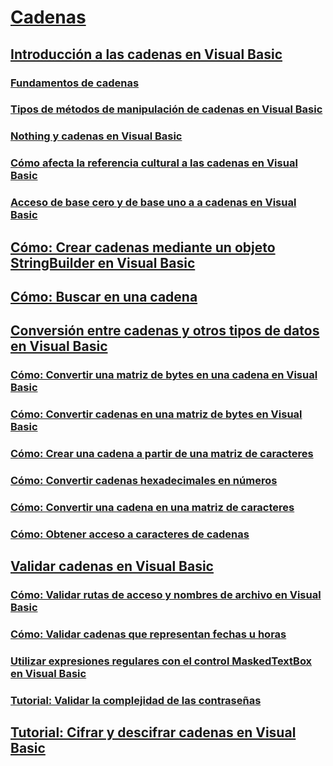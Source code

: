 # [Cadenas](index.md)
## [Introducción a las cadenas en Visual Basic](introduction-to-strings.md)
### [Fundamentos de cadenas](string-basics.md)
### [Tipos de métodos de manipulación de cadenas en Visual Basic](types-of-string-manipulation-methods.md)
### [Nothing y cadenas en Visual Basic](nothing-and-strings.md)
### [Cómo afecta la referencia cultural a las cadenas en Visual Basic](how-culture-affects-strings.md)
### [Acceso de base cero y de base uno a a cadenas en Visual Basic](zero-based-vs-one-based-string-access.md)
## [Cómo: Crear cadenas mediante un objeto StringBuilder en Visual Basic](how-to-create-strings-using-a-stringbuilder.md)
## [Cómo: Buscar en una cadena](how-to-search-within-a-string.md)
## [Conversión entre cadenas y otros tipos de datos en Visual Basic](converting-between-strings-and-other-data-types.md)
### [Cómo: Convertir una matriz de bytes en una cadena en Visual Basic](how-to-convert-an-array-of-bytes-into-a-string.md)
### [Cómo: Convertir cadenas en una matriz de bytes en Visual Basic](how-to-convert-strings-into-an-array-of-bytes.md)
### [Cómo: Crear una cadena a partir de una matriz de caracteres](how-to-create-a-string-from-an-array-of-char-values.md)
### [Cómo: Convertir cadenas hexadecimales en números](how-to-convert-hexadecimal-strings-to-numbers.md)
### [Cómo: Convertir una cadena en una matriz de caracteres](how-to-convert-a-string-to-an-array-of-characters.md)
### [Cómo: Obtener acceso a caracteres de cadenas](how-to-access-characters-in-strings.md)
## [Validar cadenas en Visual Basic](validating-strings.md)
### [Cómo: Validar rutas de acceso y nombres de archivo en Visual Basic](how-to-validate-file-names-and-paths.md)
### [Cómo: Validar cadenas que representan fechas u horas](how-to-validate-strings-that-represent-dates-or-times.md)
### [Utilizar expresiones regulares con el control MaskedTextBox en Visual Basic](using-regular-expressions-with-the-maskedtextbox-control.md)
### [Tutorial: Validar la complejidad de las contraseñas](walkthrough-validating-that-passwords-are-complex.md)
## [Tutorial: Cifrar y descifrar cadenas en Visual Basic](walkthrough-encrypting-and-decrypting-strings.md)
